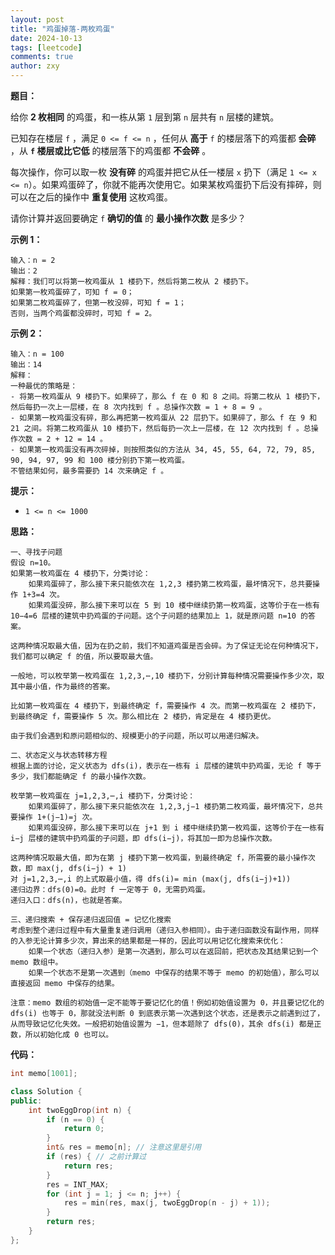 ```yaml
---
layout: post
title: "鸡蛋掉落-两枚鸡蛋"
date: 2024-10-13
tags: [leetcode]
comments: true
author: zxy
---
```


**题目：**

给你 **2 枚相同** 的鸡蛋，和一栋从第 `1` 层到第 `n` 层共有 `n` 层楼的建筑。

已知存在楼层 `f` ，满足 `0 <= f <= n` ，任何从 **高于** `f` 的楼层落下的鸡蛋都 **会碎** ，从 **`f` 楼层或比它低** 的楼层落下的鸡蛋都 **不会碎** 。

每次操作，你可以取一枚 **没有碎** 的鸡蛋并把它从任一楼层 `x` 扔下（满足 `1 <= x <= n`）。如果鸡蛋碎了，你就不能再次使用它。如果某枚鸡蛋扔下后没有摔碎，则可以在之后的操作中 **重复使用** 这枚鸡蛋。

请你计算并返回要确定 `f` **确切的值** 的 **最小操作次数** 是多少？

**示例 1：**

```
输入：n = 2
输出：2
解释：我们可以将第一枚鸡蛋从 1 楼扔下，然后将第二枚从 2 楼扔下。
如果第一枚鸡蛋碎了，可知 f = 0；
如果第二枚鸡蛋碎了，但第一枚没碎，可知 f = 1；
否则，当两个鸡蛋都没碎时，可知 f = 2。
```

**示例 2：**

```
输入：n = 100
输出：14
解释：
一种最优的策略是：
- 将第一枚鸡蛋从 9 楼扔下。如果碎了，那么 f 在 0 和 8 之间。将第二枚从 1 楼扔下，然后每扔一次上一层楼，在 8 次内找到 f 。总操作次数 = 1 + 8 = 9 。
- 如果第一枚鸡蛋没有碎，那么再把第一枚鸡蛋从 22 层扔下。如果碎了，那么 f 在 9 和 21 之间。将第二枚鸡蛋从 10 楼扔下，然后每扔一次上一层楼，在 12 次内找到 f 。总操作次数 = 2 + 12 = 14 。
- 如果第一枚鸡蛋没有再次碎掉，则按照类似的方法从 34, 45, 55, 64, 72, 79, 85, 90, 94, 97, 99 和 100 楼分别扔下第一枚鸡蛋。
不管结果如何，最多需要扔 14 次来确定 f 。
```

**提示：**

- `1 <= n <= 1000`

**思路：**

```
一、寻找子问题
假设 n=10。
如果第一枚鸡蛋在 4 楼扔下，分类讨论：
	如果鸡蛋碎了，那么接下来只能依次在 1,2,3 楼扔第二枚鸡蛋，最坏情况下，总共要操作 1+3=4 次。
	如果鸡蛋没碎，那么接下来可以在 5 到 10 楼中继续扔第一枚鸡蛋，这等价于在一栋有 10−4=6 层楼的建筑中扔鸡蛋的子问题。这个子问题的结果加上 1，就是原问题 n=10 的答案。

这两种情况取最大值，因为在扔之前，我们不知道鸡蛋是否会碎。为了保证无论在何种情况下，我们都可以确定 f 的值，所以要取最大值。

一般地，可以枚举第一枚鸡蛋在 1,2,3,⋯,10 楼扔下，分别计算每种情况需要操作多少次，取其中最小值，作为最终的答案。

比如第一枚鸡蛋在 4 楼扔下，到最终确定 f，需要操作 4 次。而第一枚鸡蛋在 2 楼扔下，到最终确定 f，需要操作 5 次。那么相比在 2 楼扔，肯定是在 4 楼扔更优。

由于我们会遇到和原问题相似的、规模更小的子问题，所以可以用递归解决。

二、状态定义与状态转移方程
根据上面的讨论，定义状态为 dfs(i)，表示在一栋有 i 层楼的建筑中扔鸡蛋，无论 f 等于多少，我们都能确定 f 的最小操作次数。

枚举第一枚鸡蛋在 j=1,2,3,⋯,i 楼扔下，分类讨论：
	如果鸡蛋碎了，那么接下来只能依次在 1,2,3,j−1 楼扔第二枚鸡蛋，最坏情况下，总共要操作 1+(j−1)=j 次。
	如果鸡蛋没碎，那么接下来可以在 j+1 到 i 楼中继续扔第一枚鸡蛋，这等价于在一栋有 i−j 层楼的建筑中扔鸡蛋的子问题，即 dfs(i−j)，将其加一即为总操作次数。

这两种情况取最大值，即为在第 j 楼扔下第一枚鸡蛋，到最终确定 f，所需要的最小操作次数，即 max(j, dfs(i−j) + 1)
对 j=1,2,3,⋯,i 的上式取最小值，得 dfs(i)= min (max(j, dfs(i−j)+1))
递归边界：dfs(0)=0。此时 f 一定等于 0，无需扔鸡蛋。
递归入口：dfs(n)，也就是答案。

三、递归搜索 + 保存递归返回值 = 记忆化搜索
考虑到整个递归过程中有大量重复递归调用（递归入参相同）。由于递归函数没有副作用，同样的入参无论计算多少次，算出来的结果都是一样的，因此可以用记忆化搜索来优化：
	如果一个状态（递归入参）是第一次遇到，那么可以在返回前，把状态及其结果记到一个 memo 数组中。
	如果一个状态不是第一次遇到（memo 中保存的结果不等于 memo 的初始值），那么可以直接返回 memo 中保存的结果。

注意：memo 数组的初始值一定不能等于要记忆化的值！例如初始值设置为 0，并且要记忆化的 dfs(i) 也等于 0，那就没法判断 0 到底表示第一次遇到这个状态，还是表示之前遇到过了，从而导致记忆化失效。一般把初始值设置为 −1，但本题除了 dfs(0)，其余 dfs(i) 都是正数，所以初始化成 0 也可以。
```

**代码：**

```cpp
int memo[1001];

class Solution {
public:
    int twoEggDrop(int n) {
        if (n == 0) {
            return 0;
        }
        int& res = memo[n]; // 注意这里是引用
        if (res) { // 之前计算过
            return res;
        }
        res = INT_MAX;
        for (int j = 1; j <= n; j++) {
            res = min(res, max(j, twoEggDrop(n - j) + 1));
        }
        return res;
    }
};

```




